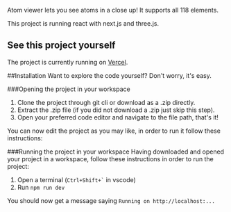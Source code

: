 Atom viewer lets you see atoms in a close up! It supports all 118 elements.

This project is running react with next.js and three.js.

## See this project yourself
The project is currently running on [Vercel](https://atom-viewer.vercel.app).

##Installation
Want to explore the code yourself? Don't worry, it's easy.

###Opening the project in your workspace
1. Clone the project through git cli or download as a .zip directly.
2. Extract the .zip file (if you did not download a .zip just skip this step).
3. Open your preferred code editor and navigate to the file path, that's it!

You can now edit the project as you may like, in order to run it follow these instructions:

###Running the project in your workspace
Having downloaded and opened your project in a workspace, follow these instructions in order to run the project:
1. Open a terminal (``` Ctrl+Shift+` ``` in vscode)
2. Run ` npm run dev `

You should now get a message saying `Running on http://localhost:...`

